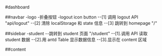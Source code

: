 #dashboard

##navbar
-logo -折叠按钮
-logout icon button
--[1] 调用 logout API "api/logout"
--[2] 清除 localStorage 和 state 信息
--[3] 跳转到 homepage "/"

##sidebar
-student
--跳转到 student 页面 "/student"
--[1].调用 API 读取 student 数据
--[2].用 antd Table 显示数据信息
--[3].显示在 content 区域

##content

```

```
